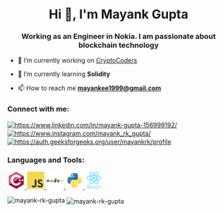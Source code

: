 <h1 align="center">Hi 👋, I'm Mayank Gupta</h1>
<h3 align="center">Working as an Engineer in Nokia. I am passionate about blockchain technology</h3>

- 🔭 I’m currently working on [CryptoCoders](https://github.com/Mayank-Rk-Gupta/CryptoCoders)

- 🌱 I’m currently learning **Solidity**

- 📫 How to reach me **mayankee1999@gmail.com**

<h3 align="left">Connect with me:</h3>
<p align="left">
<a href="https://linkedin.com/in/https://www.linkedin.com/in/mayank-gupta-156999192/" target="blank"><img align="center" src="https://raw.githubusercontent.com/rahuldkjain/github-profile-readme-generator/master/src/images/icons/Social/linked-in-alt.svg" alt="https://www.linkedin.com/in/mayank-gupta-156999192/" height="30" width="40" /></a>
<a href="https://instagram.com/mayank_rk_gupta/" target="blank"><img align="center" src="https://raw.githubusercontent.com/rahuldkjain/github-profile-readme-generator/master/src/images/icons/Social/instagram.svg" alt="https://www.instagram.com/mayank_rk_gupta/" target = "_blank" height="30" width="40" /></a>
<a href="https://auth.geeksforgeeks.org/user/mayankrk/profile" target="_blank"><img align="center" src="https://raw.githubusercontent.com/rahuldkjain/github-profile-readme-generator/master/src/images/icons/Social/geeks-for-geeks.svg" alt="https://auth.geeksforgeeks.org/user/mayankrk/profile" height="30" width="40" /></a>
</p>

<h3 align="left">Languages and Tools:</h3>
<p align="left"> <a href="https://www.w3schools.com/cpp/" target="_blank" rel="noreferrer"> <img src="https://raw.githubusercontent.com/devicons/devicon/master/icons/cplusplus/cplusplus-original.svg" alt="cplusplus" width="40" height="40"/> </a> <a href="https://developer.mozilla.org/en-US/docs/Web/JavaScript" target="_blank" rel="noreferrer"> <img src="https://raw.githubusercontent.com/devicons/devicon/master/icons/javascript/javascript-original.svg" alt="javascript" width="40" height="40"/> </a> <a href="https://nodejs.org" target="_blank" rel="noreferrer"> <img src="https://raw.githubusercontent.com/devicons/devicon/master/icons/nodejs/nodejs-original-wordmark.svg" alt="nodejs" width="40" height="40"/> </a> <a href="https://www.python.org" target="_blank" rel="noreferrer"> <img src="https://raw.githubusercontent.com/devicons/devicon/master/icons/python/python-original.svg" alt="python" width="40" height="40"/> </a> <a href="https://reactjs.org/" target="_blank" rel="noreferrer"> <img src="https://raw.githubusercontent.com/devicons/devicon/master/icons/react/react-original-wordmark.svg" alt="react" width="40" height="40"/> </a> </p>

<p><img align="left" src="https://github-readme-stats.vercel.app/api/top-langs?username=mayank-rk-gupta&show_icons=true&locale=en&layout=compact" alt="mayank-rk-gupta" /></p>

<p>&nbsp;<img align="center" src="https://github-readme-stats.vercel.app/api?username=mayank-rk-gupta&show_icons=true&locale=en" alt="mayank-rk-gupta" /></p>

